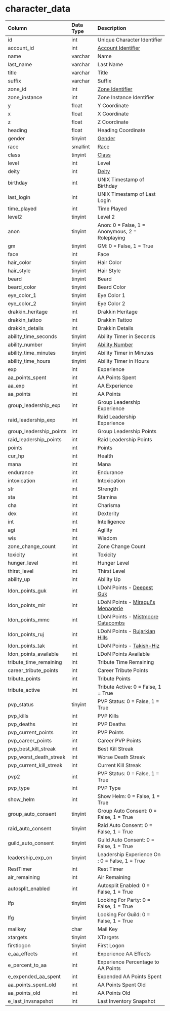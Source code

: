 # character\_data

| Column | Data Type | Description |
| :--- | :--- | :--- |
| id | int | Unique Character Identifier |
| account\_id | int | [Account Identifier](../account/account.md) |
| name | varchar | Name |
| last\_name | varchar | Last Name |
| title | varchar | Title |
| suffix | varchar | Suffix |
| zone\_id | int | [Zone Identifier](https://eqemu.gitbook.io/server/categories/reference-lists/zones) |
| zone\_instance | int | Zone Instance Identifier |
| y | float | Y Coordinate |
| x | float | X Coordinate |
| z | float | Z Coordinate |
| heading | float | Heading Coordinate |
| gender | tinyint | [Gender](https://eqemu.gitbook.io/server/categories/reference-lists/genders) |
| race | smallint | [Race](https://eqemu.gitbook.io/server/categories/reference-lists/race-list) |
| class | tinyint | [Class](https://eqemu.gitbook.io/server/categories/reference-lists/class-list) |
| level | int | Level |
| deity | int | [Deity](https://eqemu.gitbook.io/server/categories/reference-lists/deity-list) |
| birthday | int | UNIX Timestamp of Birthday |
| last\_login | int | UNIX Timestamp of Last Login |
| time\_played | int | Time Played |
| level2 | tinyint | Level 2 |
| anon | tinyint | Anon: 0 = False, 1 = Anonymous, 2 = Roleplaying |
| gm | tinyint | GM: 0 = False, 1 = True |
| face | int | Face |
| hair\_color | tinyint | Hair Color |
| hair\_style | tinyint | Hair Style |
| beard | tinyint | Beard |
| beard\_color | tinyint | Beard Color |
| eye\_color\_1 | tinyint | Eye Color 1 |
| eye\_color\_2 | tinyint | Eye Color 2 |
| drakkin\_heritage | int | Drakkin Heritage |
| drakkin\_tattoo | int | Drakkin Tattoo |
| drakkin\_details | int | Drakkin Details |
| ability\_time\_seconds | tinyint | Ability Timer in Seconds |
| ability\_number | tinyint | [Ability Number](../aas/aa_ability.md) |
| ability\_time\_minutes | tinyint | Ability Timer in Minutes |
| ability\_time\_hours | tinyint | Ability Timer in Hours |
| exp | int | Experience |
| aa\_points\_spent | int | AA Points Spent |
| aa\_exp | int | AA Experience |
| aa\_points | int | AA Points |
| group\_leadership\_exp | int | Group Leadership Experience |
| raid\_leadership\_exp | int | Raid Leadership Experience |
| group\_leadership\_points | int | Group Leadership Points |
| raid\_leadership\_points | int | Raid Leadership Points |
| points | int | Points |
| cur\_hp | int | Health |
| mana | int | Mana |
| endurance | int | Endurance |
| intoxication | int | Intoxication |
| str | int | Strength |
| sta | int | Stamina |
| cha | int | Charisma |
| dex | int | Dexterity |
| int | int | Intelligence |
| agi | int | Agility |
| wis | int | Wisdom |
| zone\_change\_count | int | Zone Change Count |
| toxicity | int | Toxicity |
| hunger\_level | int | Hunger Level |
| thirst\_level | int | Thirst Level |
| ability\_up | int | Ability Up |
| ldon\_points\_guk | int | LDoN Points - [Deepest Guk](https://eqemu.gitbook.io/server/categories/types/ldon-themes) |
| ldon\_points\_mir | int | LDoN Points - [Miragul's Menagerie](https://eqemu.gitbook.io/server/categories/types/ldon-themes) |
| ldon\_points\_mmc | int | LDoN Points - [Mistmoore Catacombs](https://eqemu.gitbook.io/server/categories/types/ldon-themes) |
| ldon\_points\_ruj | int | LDoN Points - [Rujarkian Hills](https://eqemu.gitbook.io/server/categories/types/ldon-themes) |
| ldon\_points\_tak | int | LDoN Points - [Takish-Hiz](https://eqemu.gitbook.io/server/categories/types/ldon-themes) |
| ldon\_points\_available | int | LDoN Points Available |
| tribute\_time\_remaining | int | Tribute Time Remaining |
| career\_tribute\_points | int | Career Tribute Points |
| tribute\_points | int | Tribute Points |
| tribute\_active | int | Tribute Active: 0 = False, 1 = True |
| pvp\_status | tinyint | PVP Status: 0 = False, 1 = True |
| pvp\_kills | int | PVP Kills |
| pvp\_deaths | int | PVP Deaths |
| pvp\_current\_points | int | PVP Points |
| pvp\_career\_points | int | Career PVP Points |
| pvp\_best\_kill\_streak | int | Best Kill Streak |
| pvp\_worst\_death\_streak | int | Worse Death Streak |
| pvp\_current\_kill\_streak | int | Current Kill Streak |
| pvp2 | int | PVP Status: 0 = False, 1 = True |
| pvp\_type | int | PVP Type |
| show\_helm | int | Show Helm: 0 = False, 1 = True |
| group\_auto\_consent | tinyint | Group Auto Consent: 0 = False, 1 = True |
| raid\_auto\_consent | tinyint | Raid Auto Consent: 0 = False, 1 = True |
| guild\_auto\_consent | tinyint | Guild Auto Consent: 0 = False, 1 = True |
| leadership\_exp\_on | tinyint | Leadership Experience On : 0 = False, 1 = True |
| RestTimer | int | Rest Timer |
| air\_remaining | int | Air Remaining |
| autosplit\_enabled | int | Autosplit Enabled: 0 = False, 1 = True |
| lfp | tinyint | Looking For Party: 0 = False, 1 = True |
| lfg | tinyint | Looking For Guild: 0 = False, 1 = True |
| mailkey | char | Mail Key |
| xtargets | tinyint | XTargets |
| firstlogon | tinyint | First Logon |
| e\_aa\_effects | int | Experience AA Effects |
| e\_percent\_to\_aa | int | Experience Percentage to AA Points |
| e\_expended\_aa\_spent | int | Expended AA Points Spent |
| aa\_points\_spent\_old | int | AA Points Spent Old |
| aa\_points\_old | int | AA Points Old |
| e\_last\_invsnapshot | int | Last Inventory Snapshot |

